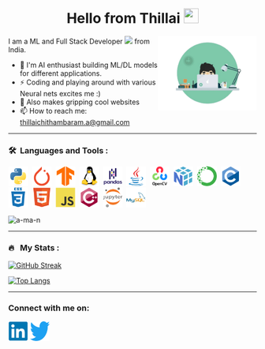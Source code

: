 


<h1 align="center">Hello from Thillai  <img src="https://raw.githubusercontent.com/aemmadi/aemmadi/master/wave.gif" width="30px" height="30px"></h1>

<img align="right" src="https://github.com/itzThillaiC/itzThillaiC/blob/main/coder-unscreen.gif" width='200'/>

I am a ML and Full Stack Developer <img src="https://media.giphy.com/media/WUlplcMpOCEmTGBtBW/giphy.gif" width="30"> from India.

- 🔭 I'm AI enthusiast building ML/DL models for different applications.
- ⚡ Coding and playing around with various Neural nets excites me :)
- 🌱 Also makes gripping cool websites 
- 📫 How to reach me: thillaichithambaram.a@gmail.com

---

### 🛠 &nbsp;Languages and Tools :

<p>  

<img src="https://github.com/devicons/devicon/blob/master/icons/python/python-original.svg" title="Python" alt="Python" width="40" height="40"/>&nbsp;
<img src="https://github.com/devicons/devicon/blob/master/icons/pytorch/pytorch-original.svg" title="PyTorch" alt="PyTorch" width="40" height="40"/>&nbsp;
  <img src="https://github.com/devicons/devicon/blob/master/icons/tensorflow/tensorflow-original.svg" title="Tensorflow" alt="Tensorflow" width="40" height="40"/>&nbsp;
  <img src="https://github.com/devicons/devicon/blob/master/icons/linux/linux-original.svg" title="Linux" alt="Linux" width="40" height="40"/>&nbsp;
  <img src="https://github.com/devicons/devicon/blob/master/icons/pandas/pandas-original-wordmark.svg" title="Pandas" alt="Pandas" width="40" height="40"/>&nbsp;
  <img src="https://github.com/devicons/devicon/blob/master/icons/java/java-original.svg" title="Java" alt="Java" width="40" height="40"/>&nbsp;
<img src="https://github.com/devicons/devicon/blob/master/icons/opencv/opencv-original-wordmark.svg" title="OpenCV" alt="OpenCV" width="40" height="40"/>&nbsp;
<img src="https://github.com/devicons/devicon/blob/master/icons/numpy/numpy-original.svg" title="Numpy" alt="Numpy" width="40" height="40"/>&nbsp;
<img src="https://github.com/devicons/devicon/blob/master/icons/anaconda/anaconda-original.svg" title="Anaconda" alt="Anaconda" width="40" height="40"/>&nbsp;
<img src="https://github.com/devicons/devicon/blob/master/icons/c/c-original.svg" title="C" alt="C" width="40" height="40"/>&nbsp;
<img src="https://github.com/devicons/devicon/blob/master/icons/css3/css3-plain-wordmark.svg"  title="CSS3" alt="CSS" width="40" height="40"/>&nbsp;
<img src="https://github.com/devicons/devicon/blob/master/icons/html5/html5-original.svg" title="HTML5" alt="HTML" width="40" height="40"/>&nbsp;
<img src="https://github.com/devicons/devicon/blob/master/icons/javascript/javascript-original.svg" title="JavaScript" alt="JavaScript" width="40" height="40"/>&nbsp;
<img src="https://github.com/devicons/devicon/blob/master/icons/cplusplus/cplusplus-original.svg" title="C++" alt="C++" width="40" height="40"/>&nbsp;
<img src="https://github.com/devicons/devicon/blob/master/icons/jupyter/jupyter-original-wordmark.svg" title="Jupyter"  alt="Jupyter" width="40" height="40"/>&nbsp;
<img src="https://github.com/devicons/devicon/blob/master/icons/mysql/mysql-original-wordmark.svg" title="MySQL"  alt="MySQL" width="40" height="40"/>&nbsp;


</p>
<p align="left"> <img src="https://komarev.com/ghpvc/?username=itzThillaiC&label=Profile%20views&color=0e75b6&style=flat" alt="a-ma-n" /> </p>

---
### 🔥 &nbsp; My Stats :
[![GitHub Streak](http://github-readme-streak-stats.herokuapp.com?user=itzThillaiC&theme=dark&hide_border=true)](https://git.io/streak-stats)

<!-- ![Thillai's github stats](https://github-readme-stats.vercel.app/api?username=itzThillaiC&bg_color=151515&show_icons=true&icon_color=fa8b00&border_color=b9b8b8&title_color=fff&text_color=fff)-->

[![Top Langs](https://github-readme-stats.vercel.app/api/top-langs/?username=itzThillaiC&layout=compact&theme=vision-friendly-dark)](https://github.com/anuraghazra/github-readme-stats)

---
### Connect with me on: 
<p align="left">
<a href="https://www.linkedin.com/in/thillai-chithambaram"><img src="https://github.com/devicons/devicon/blob/master/icons/linkedin/linkedin-original.svg" alt="LinkedIn Badge" width="40" height="40"></a>
  <a href="https://twitter.com/ThillaiC_"><img src="https://github.com/devicons/devicon/blob/master/icons/twitter/twitter-original.svg" alt="Twitter Badge" width="40" height="40"></a>
</p>


